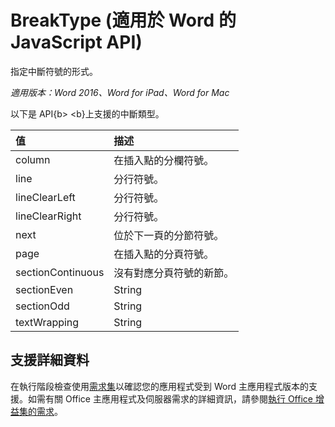 # BreakType (適用於 Word 的 JavaScript API) 

指定中斷符號的形式。 

_適用版本：Word 2016、Word for iPad、Word for Mac_

以下是 API{b&gt; &lt;b}上支援的中斷類型。

| 值         | 描述     |
|:-----------------|:--------|
|column| 在插入點的分欄符號。 |
|line| 分行符號。 |
|lineClearLeft|  分行符號。 |
|lineClearRight|分行符號。 |
|next| 位於下一頁的分節符號。 |
|page| 在插入點的分頁符號。|
|sectionContinuous| 沒有對應分頁符號的新節。|
|sectionEven| String | 開始於下一個偶數頁的下一節分節符號。如果分節符號位於偶數頁，Word 便會在下一個奇數頁保留空白。|
|sectionOdd| String | 開始於下一個奇數頁的下一節分節符號。如果分節符號位於奇數頁，Word 便會在下一個偶數頁保留空白。|
|textWrapping| String | 結束目前這一行，並強制文字從圖片、表格或其他項目下方繼續。文字會在下一個空白行 (不含靠右或靠左邊界對齊的表格) 中繼續。|

## 支援詳細資料

在執行階段檢查使用[需求集](https://msdn.microsoft.com/EN-US/library/office/mt590206.aspx)以確認您的應用程式受到 Word 主應用程式版本的支援。如需有關 Office 主應用程式及伺服器需求的詳細資訊，請參閱[執行 Office 增益集的需求](https://msdn.microsoft.com/EN-US/library/office/dn833104.aspx)。 
